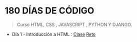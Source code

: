 # 180 DÍAS DE CÓDIGO

> Curso HTML, CSS , JAVASCRIPT , PYTHON Y DJANGO.

  - Día 1 - Introducción a HTML :  [Clase](https://omairapalacios.github.io/180-dias-de-codigo/dia-1/clase.html) [Reto](https://omairapalacios.github.io/180-dias-de-codigo/dia-1/reto.html)
